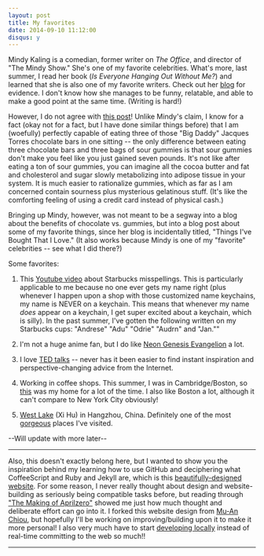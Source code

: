```yaml
---
layout: post
title: My favorites
date: 2014-09-10 11:12:00
disqus: y
---
```


Mindy Kaling is a comedian, former writer on _The Office_, and director of "The Mindy Show." She's one of my favorite celebrities. What's more, last summer, I read her book (_Is Everyone Hanging Out Without Me?_) and learned that she is also one of my favorite writers. Check out her [blog](http://mindyephron.blogspot.com) for evidence. I don't know how she manages to be funny, relatable, and able to make a good point at the same time. (Writing is hard!)

However, I do not agree with [this post](http://mindyephron.blogspot.com/2008/03/sour-candies.html)! Unlike Mindy's claim, I know for a fact (okay not for a fact, but I have done similar things before) that I am (woefully) perfectly capable of eating three of those "Big Daddy" Jacques Torres chocolate bars in one sitting -- the only difference between eating three chocolate bars and three bags of sour gummies is that sour gummies don't make you feel like you just gained seven pounds. It's not like after eating a ton of sour gummies, you can imagine all the cocoa butter and fat and cholesterol and sugar slowly metabolizing into adipose tissue in your system. It is much easier to rationalize gummies, which as far as I am concerned contain sourness plus mysterious gelatinous stuff. (It's like the comforting feeling of using a credit card instead of physical cash.)

Bringing up Mindy, however, was not meant to be a segway into a blog about the benefits of chocolate vs. gummies, but into a blog post about some of my favorite things, since her blog is incidentally titled, "Things I've Bought That I Love." (It also works because Mindy is one of my "favorite" celebrities -- see what I did there?)

Some favorites:

1. This [Youtube video](https://www.youtube.com/watch?v=hPbrlNsMTg4) about Starbucks misspellings. This is particularly applicable to me because no one ever gets my name right (plus whenever I happen upon a shop with those customized name keychains, my name is NEVER on a keychain. This means that whenever my name _does_ appear on a keychain, I get super excited about a keychain, which is silly). In the past summer, I've gotten the following written on my Starbucks cups: "Andrese" "Adu" "Odrie" "Audrn" and "Jan.""

2. I'm not a huge anime fan, but I do like [Neon Genesis Evangelion](https://www.youtube.com/watch?v=3nQNSLB3Lpk) a lot.

3. I love [TED talks](http://www.ted.com/talks) -- never has it been easier to find instant inspiration and perspective-changing advice from the Internet.

4. Working in coffee shops. This summer, I was in Cambridge/Boston, so [this](http://www.1369coffeehouse.com/) was my home for a lot of the time. I also like Boston a lot, although it can't compare to New York City obviously!

5. [West Lake](http://en.wikipedia.org/wiki/West_Lake) (Xi Hu) in Hangzhou, China. Definitely one of the most [gorgeous](http://asiasociety.org/blog/asia/photo-day-west-lake-dusk) places I've visited.

--Will update with more later--

___

Also, this doesn't exactly belong here, but I wanted to show you the inspiration behind my learning how to use GitHub and deciphering what CoffeeScript and Ruby and Jekyll are, which is this [beautifully-designed website](http://aprilzero.com). For some reason, I never really thought about design and website-building as seriously being compatible tasks before, but reading through ["The Making of Aprilzero"](http://aprilzero.com/journal/making-of-aprilzero/) showed me just how much thought and deliberate effort can go into it. I forked this website design from [Mu-An Chiou](http://muan.co/), but hopefully I'll be working on improving/building upon it to make it more personal! I also very much have to start [developing locally](http://daraskolnick.com/developer-tip-tuesday-always-develop-locally/) instead of real-time committing to the web so much!!

---